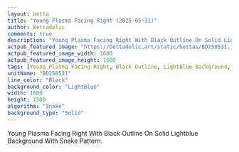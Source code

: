 ```yaml
---
layout: betta
title: "Young Plasma Facing Right (2025-05-31)"
author: Bettadelic
comments: true
description: "Young Plasma Facing Right With Black Outline On Solid Lightblue Background With Snake Pattern."
actpub_featured_image: "https://bettadelic.art/static/bettas/BD250531.jpg"
actpub_featured_image_width: 1600
actpub_featured_image_height: 1500
tags: [Young Plasma Facing Right, Black Outline, LightBlue Background, Solid Background Pattern, Snake Pattern, May 2025]
unitName: "BD250531"
line_color: "Black"
background_color: "LightBlue"
width: 1600
height: 1500
algorithm: "Snake"
background_type: "Solid"
---
```


Young Plasma Facing Right With Black Outline On Solid Lightblue Background With Snake Pattern.
